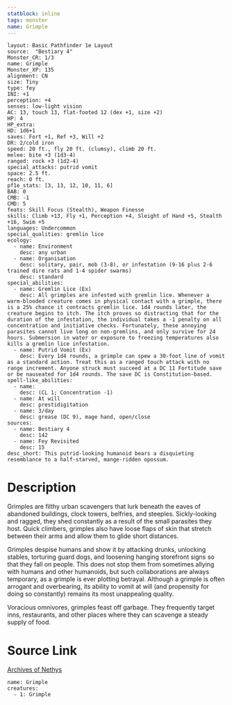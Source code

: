 ```yaml
---
statblock: inline
tags: monster
name: Grimple
---
```

```statblock
layout: Basic Pathfinder 1e Layout
source:  "Bestiary 4"
Monster_CR: 1/3
name: Grimple
Monster_XP: 135
alignment: CN
size: Tiny
type: fey
INI: +1
perception: +4
senses: low-light vision
AC: 13, touch 13, flat-footed 12 (dex +1, size +2)
HP: 4
HP_extra: 
HD: 1d6+1
saves: Fort +1, Ref +3, Will +2
DR: 2/cold iron
speed: 20 ft., fly 20 ft. (clumsy), climb 20 ft.
melee: bite +3 (1d3-4)
ranged: rock +3 (1d2-4)
special_attacks: putrid vomit
space: 2.5 ft.
reach: 0 ft.
pf1e_stats: [3, 13, 12, 10, 11, 6]
BAB: 0
CMB: -1
CMD: 5
feats: Skill Focus (Stealth), Weapon Finesse
skills: Climb +13, Fly +1, Perception +4, Sleight of Hand +5, Stealth +16, Swim +5
languages: Undercommon
special_qualities: gremlin lice
ecology:
  - name: Environment
    desc: any urban
  - name: Organisation
    desc: solitary, pair, mob (3-8), or infestation (9-16 plus 2-6 trained dire rats and 1-4 spider swarms)
    desc: standard
special_abilities:
  - name: Gremlin Lice (Ex)
    desc: All grimples are infested with gremlin lice. Whenever a warm-blooded creature comes in physical contact with a grimple, there is a 25% chance it contracts gremlin lice. 1d4 rounds later, the creature begins to itch. The itch proves so distracting that for the duration of the infestation, the individual takes a -1 penalty on all concentration and initiative checks. Fortunately, these annoying parasites cannot live long on non-gremlins, and only survive for 24 hours. Submersion in water or exposure to freezing temperatures also kills a gremlin lice infestation.
  - name: Putrid Vomit (Ex)
    desc: Every 1d4 rounds, a grimple can spew a 30-foot line of vomit as a standard action. Treat this as a ranged touch attack with no range increment. Anyone struck must succeed at a DC 11 Fortitude save or be nauseated for 1d4 rounds. The save DC is Constitution-based.
spell-like_abilities:
  - name:
    desc: (CL 1; Concentration -1)
  - name: At will
    desc: prestidigitation
  - name: 3/day
    desc: grease (DC 9), mage hand, open/close
sources:
  - name: Bestiary 4
    desc: 142
  - name: Fey Revisited
    desc: 15
desc_short: This putrid-looking humanoid bears a disquieting resemblance to a half-starved, mange-ridden opossum.
```
# Description
Grimples are filthy urban scavengers that lurk beneath the eaves of abandoned buildings, clock towers, belfries, and steeples. Sickly-looking and ragged, they shed constantly as a result of the small parasites they host. Quick climbers, grimples also have loose flaps of skin that stretch between their arms and allow them to glide short distances.

Grimples despise humans and show it by attacking drunks, unlocking stables, torturing guard dogs, and loosening hanging storefront signs so that they fall on people. This does not stop them from sometimes allying with humans and other humanoids, but such collaborations are always temporary, as a grimple is ever plotting betrayal. Although a grimple is often arrogant and overbearing, its ability to vomit at will (and propensity for doing so constantly) remains its most unappealing quality.

Voracious omnivores, grimples feast off garbage. They frequently target inns, restaurants, and other places where they can scavenge a steady supply of food.
# Source Link
[Archives of Nethys](https://aonprd.com/MonsterDisplay.aspx?ItemName=Grimple)
```encounter-table
name: Grimple
creatures:
  - 1: Grimple
```
